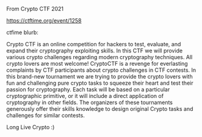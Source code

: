 From Crypto CTF 2021

https://ctftime.org/event/1258

ctfime blurb:

Crypto CTF is an online competition for hackers to test, evaluate, and expand their cryptography exploiting skills. In this CTF we will provide various crypto challenges regarding modern cryptography techniques.
All crypto lovers are most welcome!
CryptoCTF is a revenge for everlasting complaints by CTF participants about crypto challenges in CTF contests. In this brand-new tournament we are trying to provide the crypto lovers with fun and challenging pure crypto tasks to squeeze their heart and test their passion for cryptography.
Each task will be based on a particular cryptographic primitive, or it will include a direct application of cryptography in other fields.
The organizers of these tournaments generously offer their skills knowledge to design original Crypto tasks and challenges for similar contests.

Long Live Crypto :)

